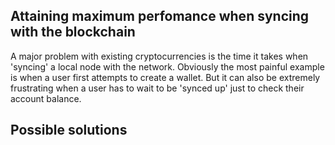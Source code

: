 ## Attaining maximum perfomance when syncing with the blockchain

A major problem with existing cryptocurrencies is the time it takes when
'syncing' a local node with the network. Obviously the most painful example is
when a user first attempts to create a wallet. But it can also be extremely
frustrating when a user has to wait to be 'synced up' just to check their
account balance.


## Possible solutions
